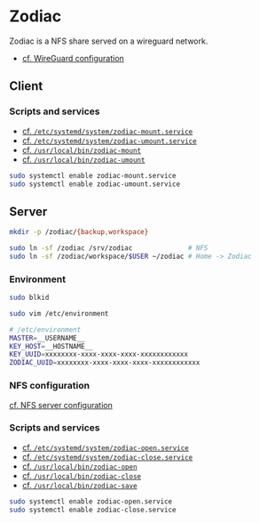 # Zodiac

Zodiac is a NFS share served on a wireguard network.

- [cf. WireGuard configuration](14-wireguard.md)

## Client

### Scripts and services

- [cf. `/etc/systemd/system/zodiac-mount.service`](base/etc/systemd/system/zodiac-mount.service)
- [cf. `/etc/systemd/system/zodiac-umount.service`](base/etc/systemd/system/zodiac-umount.service)
- [cf. `/usr/local/bin/zodiac-mount`](base/usr/local/bin/zodiac-mount)
- [cf. `/usr/local/bin/zodiac-umount`](base/usr/local/bin/zodiac-umount)

```sh
sudo systemctl enable zodiac-mount.service
sudo systemctl enable zodiac-umount.service
```

## Server

```sh
mkdir -p /zodiac/{backup,workspace}

sudo ln -sf /zodiac /srv/zodiac              # NFS
sudo ln -sf /zodiac/workspace/$USER ~/zodiac # Home -> Zodiac
```

### Environment

```sh
sudo blkid

sudo vim /etc/environment
```

```sh
# /etc/environment
MASTER=__USERNAME__
KEY_HOST=__HOSTNAME__
KEY_UUID=xxxxxxxx-xxxx-xxxx-xxxx-xxxxxxxxxxxx
ZODIAC_UUID=xxxxxxxx-xxxx-xxxx-xxxx-xxxxxxxxxxxx
```

### NFS configuration

[cf. NFS server configuration](12-nfs.md)

### Scripts and services

- [cf. `/etc/systemd/system/zodiac-open.service`](base/etc/systemd/system/zodiac-open.service)
- [cf. `/etc/systemd/system/zodiac-close.service`](base/etc/systemd/system/zodiac-close.service)
- [cf. `/usr/local/bin/zodiac-open`](base/usr/local/bin/zodiac-open)
- [cf. `/usr/local/bin/zodiac-close`](base/usr/local/bin/zodiac-close)
- [cf. `/usr/local/bin/zodiac-save`](base/usr/local/bin/zodiac-save)

```sh
sudo systemctl enable zodiac-open.service
sudo systemctl enable zodiac-close.service
```
